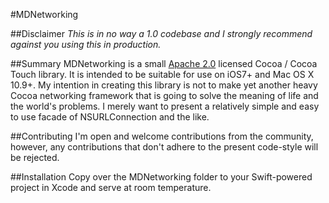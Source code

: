 #MDNetworking

##Disclaimer
 *This is in no way a 1.0 codebase and I strongly recommend against you using this in production.*

##Summary
MDNetworking is a small [Apache 2.0](http://apache.org/licenses/LICENSE-2.0.html) licensed Cocoa / Cocoa Touch library. It is intended to be suitable for use on iOS7+ and Mac OS X 10.9+. My intention in creating this library is not to make yet another heavy Cocoa networking framework that is going to solve the meaning of life and the world's problems. I merely want to present a relatively simple and easy to use facade of NSURLConnection and the like.  

##Contributing
I'm open and welcome contributions from the community, however, any contributions that don't adhere to the present code-style will be rejected. 

##Installation
Copy over the MDNetworking folder to your Swift-powered project in Xcode and serve at room temperature. 